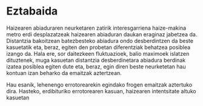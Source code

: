 # Eztabaida

Haizearen abiaduraren neurketaren zatirik interesgarriena haize-makina metro erdi desplazatzeak haizearen abiaduran daukan eraginaz jabetzea da. Distantzia bakoitzean batezbesteko abiadura ondo desberdintzen da beste kasuetatik eta, beraz, egiten den probetan diferentziak behatzea posiblea izango da. Hala ere, sor daitezkeen fluktuazioek, balio maximoek islatzen dituztenek, muga kasuetan distantzia desberdinetara abiadura berdinak izatea posiblea egiten dute eta, beraz, egin diren beste neurketetan hau kontuan izan beharko da emaitzak aztertzean.

Hau esanik, lehenengo errotorearekin egindako frogen emaitzak aztertuko dira. Hasteko, erdibituriko errotorearen kasuan, haizearen intentsitate altuko kasuetan 

